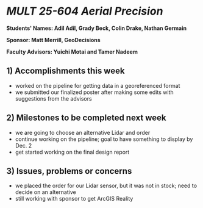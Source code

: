 # *MULT 25-604 Aerial Precision*

**Students' Names: Adil Adil, Grady Beck, Colin Drake, Nathan Germain**

**Sponsor: Matt Merrill, GeoDecisions**

**Faculty Advisors: Yuichi Motai and Tamer Nadeem**

## 1) Accomplishments this week ##
   - worked on the pipeline for getting data in a georeferenced format
   - we submitted our finalized poster after making some edits with suggestions from the advisors

## 2) Milestones to be completed next week ##
   - we are going to choose an alternative Lidar and order
   - continue working on the pipeline; goal to have something to display by Dec. 2
   - get started working on the final design report

## 3) Issues, problems or concerns ##
   - we placed the order for our Lidar sensor, but it was not in stock; need to decide on an alternative
   - still working with sponsor to get ArcGIS Reality